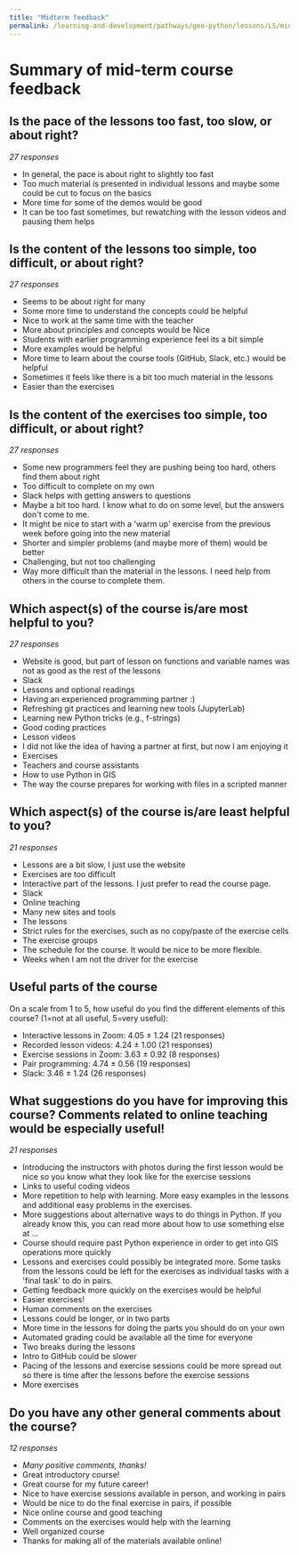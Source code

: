 ```yaml
---
title: "Midterm feedback"
permalink: /learning-and-development/pathways/geo-python/lessons/L5/midterm-feedback/
---
```



# Summary of mid-term course feedback

## Is the pace of the lessons too fast, too slow, or about right?

*27 responses*

-   In general, the pace is about right to slightly too fast
-   Too much material is presented in individual lessons and maybe some
    could be cut to focus on the basics
-   More time for some of the demos would be good
-   It can be too fast sometimes, but rewatching with the lesson videos
    and pausing them helps

## Is the content of the lessons too simple, too difficult, or about right?

*27 responses*

-   Seems to be about right for many
-   Some more time to understand the concepts could be helpful
-   Nice to work at the same time with the teacher
-   More about principles and concepts would be Nice
-   Students with earlier programming experience feel its a bit simple
-   More examples would be helpful
-   More time to learn about the course tools (GitHub, Slack, etc.)
    would be helpful
-   Sometimes it feels like there is a bit too much material in the
    lessons
-   Easier than the exercises

## Is the content of the exercises too simple, too difficult, or about right?

*27 responses*

-   Some new programmers feel they are pushing being too hard, others
    find them about right
-   Too difficult to complete on my own
-   Slack helps with getting answers to questions
-   Maybe a bit too hard. I know what to do on some level, but the
    answers don\'t come to me.
-   It might be nice to start with a \'warm up\' exercise from the
    previous week before going into the new material
-   Shorter and simpler problems (and maybe more of them) would be
    better
-   Challenging, but not too challenging
-   Way more difficult than the material in the lessons. I need help
    from others in the course to complete them.

## Which aspect(s) of the course is/are most helpful to you?

*27 responses*

-   Website is good, but part of lesson on functions and variable names
    was not as good as the rest of the lessons
-   Slack
-   Lessons and optional readings
-   Having an experienced programming partner :)
-   Refreshing git practices and learning new tools (JupyterLab)
-   Learning new Python tricks (e.g., f-strings)
-   Good coding practices
-   Lesson videos
-   I did not like the idea of having a partner at first, but now I am
    enjoying it
-   Exercises
-   Teachers and course assistants
-   How to use Python in GIS
-   The way the course prepares for working with files in a scripted
    manner

## Which aspect(s) of the course is/are least helpful to you?

*21 responses*

-   Lessons are a bit slow, I just use the website
-   Exercises are too difficult
-   Interactive part of the lessons. I just prefer to read the course
    page.
-   Slack
-   Online teaching
-   Many new sites and tools
-   The lessons
-   Strict rules for the exercises, such as no copy/paste of the
    exercise cells
-   The exercise groups
-   The schedule for the course. It would be nice to be more flexible.
-   Weeks when I am not the driver for the exercise

## Useful parts of the course

On a scale from 1 to 5, how useful do you find the different elements of
this course? (1=not at all useful, 5=very useful):

-   Interactive lessons in Zoom: 4.05 ± 1.24 (21 responses)
-   Recorded lesson videos: 4.24 ± 1.00 (21 responses)
-   Exercise sessions in Zoom: 3.63 ± 0.92 (8 responses)
-   Pair programming: 4.74 ± 0.56 (19 responses)
-   Slack: 3.46 ± 1.24 (26 responses)

## What suggestions do you have for improving this course? Comments related to online teaching would be especially useful!

*21 responses*

-   Introducing the instructors with photos during the first lesson
    would be nice so you know what they look like for the exercise
    sessions
-   Links to useful coding videos
-   More repetition to help with learning. More easy examples in the
    lessons and additional easy problems in the exercises.
-   More suggestions about alternative ways to do things in Python. If
    you already know this, you can read more about how to use something
    else at \...
-   Course should require past Python experience in order to get into
    GIS operations more quickly
-   Lessons and exercises could possibly be integrated more. Some tasks
    from the lessons could be left for the exercises as individual tasks
    with a \'final task\' to do in pairs.
-   Getting feedback more quickly on the exercises would be helpful
-   Easier exercises!
-   Human comments on the exercises
-   Lessons could be longer, or in two parts
-   More time in the lessons for doing the parts you should do on your
    own
-   Automated grading could be available all the time for everyone
-   Two breaks during the lessons
-   Intro to GitHub could be slower
-   Pacing of the lessons and exercise sessions could be more spread out
    so there is time after the lessons before the exercise sessions
-   More exercises

## Do you have any other general comments about the course?

*12 responses*

-   *Many positive comments, thanks!*
-   Great introductory course!
-   Great course for my future career!
-   Nice to have exercise sessions available in person, and working in
    pairs
-   Would be nice to do the final exercise in pairs, if possible
-   Nice online course and good teaching
-   Comments on the exercises would help with the learning
-   Well organized course
-   Thanks for making all of the materials available online!
